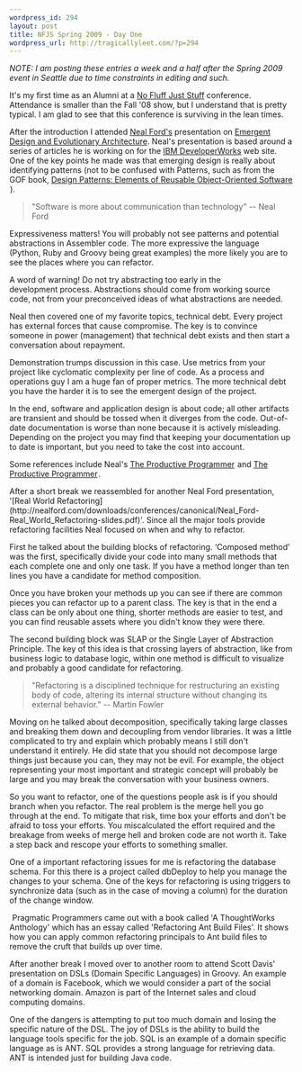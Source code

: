 ```yaml
--- 
wordpress_id: 294
layout: post
title: NFJS Spring 2009 - Day One
wordpress_url: http://tragicallyleet.com/?p=294
---
```

*NOTE: I am posting these entries a week and a half after the Spring 2009 event in Seattle due to time constraints in editing and such.*

It's my first time as an Alumni at a [No Fluff Just Stuff](http://nofluffjuststuff.com) conference. Attendance is smaller than the Fall '08 show, but I understand that is pretty typical. I am glad to see that this conference is surviving in the lean times.

After the introduction I attended [Neal Ford's](http://nealford.com) presentation on [Emergent Design and Evolutionary Architecture](http://nealford.com/downloads/conferences/canonical/Neal_Ford-Emergent_Design_and_Evolutionary_Architecture-slides.pdf). Neal's presentation is based around a series of articles he is working on for the [IBM DeveloperWorks](http://www.ibm.com/developerworks/java/library/j-eaed1/) web site. One of the key points he made was that emerging design is really about identifying patterns (not to be confused with Patterns, such as from the GOF book, [Design Patterns: Elements of Reusable Object-Oriented Software](http://www.amazon.com/gp/product/0201633612?ie=UTF8&tag=tragicallyl33-20&linkCode=as2&camp=1789&creative=390957&creativeASIN=0201633612)<img src="http://www.assoc-amazon.com/e/ir?t=tragicallyl33-20&l=as2&o=1&a=0201633612" width="1" height="1" border="0" alt="" style="border:none !important; margin:0px !important;" />).

<blockquote>"Software is more about communication than technology" -- Neal Ford</blockquote>

Expressiveness matters! You will probably not see patterns and potential abstractions in Assembler code. The more expressive the language (Python, Ruby and Groovy being great examples) the more likely you are to see the places where you can refactor.

A word of warning! Do not try abstracting too early in the development process. Abstractions should come from working source code, not from your preconceived ideas of what abstractions are needed.

Neal then covered one of my favorite topics, technical debt. Every project has external forces that cause compromise. The key is to convince someone in power (management) that technical debt exists and then start a conversation about repayment.

Demonstration trumps discussion in this case. Use metrics from your project like cyclomatic complexity per line of code. As a process and operations guy I am a huge fan of proper metrics. The more technical debt you have the harder it is to see the emergent design of the project.

In the end, software and application design is about code; all other artifacts are transient and should be tossed when it diverges from the code. Out-of-date documentation is worse than none because it is actively misleading. Depending on the project you may find that keeping your documentation up to date is important, but you need to take the cost into account.

Some references include Neal's [The Productive Programmer](http://www.amazon.com/gp/product/0596519788?ie=UTF8&tag=tragicallyl33-20&linkCode=as2&camp=1789&creative=390957&creativeASIN=0596519788)<img src="http://www.assoc-amazon.com/e/ir?t=tragicallyl33-20&l=as2&o=1&a=0596519788" width="1" height="1" border="0" alt="" style="border:none !important; margin:0px !important;" /> and [The Productive Programmer](http://www.amazon.com/gp/product/0596519788?ie=UTF8&tag=tragicallyl33-20&linkCode=as2&camp=1789&creative=390957&creativeASIN=0596519788)<img src="http://www.assoc-amazon.com/e/ir?t=tragicallyl33-20&l=as2&o=1&a=0596519788" width="1" height="1" border="0" alt="" style="border:none !important; margin:0px !important;" />.

<!-- NOTE - XRAY FOR ECLIPSE -->After a short break we reassembled for another Neal Ford presentation, '[Real World Refactoring](http://nealford.com/downloads/conferences/canonical/Neal_Ford-Real_World_Refactoring-slides.pdf)'. Since all the major tools provide refactoring facilities Neal focused on when and why to refactor.

First he talked about the building blocks of refactoring. ‘Composed method’ was the first, specifically divide your code into many small methods that each complete one and only one task. If you have a method longer than ten lines you have a candidate for method composition.

Once you have broken your methods up you can see if there are common pieces you can refactor up to a parent class. The key is that in the end a class can be only about one thing, shorter methods are easier to test, and you can find reusable assets where you didn't know they were there.

The second building block was SLAP or the Single Layer of Abstraction Principle. The key of this idea is that crossing layers of abstraction, like from business logic to database logic, within one method is difficult to visualize and probably a good candidate for refactoring.

<blockquote>
"Refactoring is a disciplined technique for restructuring an existing body of code, altering its internal structure without changing its external behavior." -- Martin Fowler
</blockquote>

Moving on he talked about decomposition, specifically taking large classes and breaking them down and decoupling from vendor libraries. It was a little complicated to try and explain which probably means I still don't understand it entirely. He did state that you should not decompose large things just because you can, they may not be evil. For example, the object representing your most important and strategic concept will probably be large and you may break the conversation with your business owners.

So you want to refactor, one of the questions people ask is if you should branch when you refactor. The real problem is the merge hell you go through at the end. To mitigate that risk, time box your efforts and don't be afraid to toss your efforts. You miscalculated the effort required and the breakage from weeks of merge hell and broken code are not worth it. Take a step back and rescope your efforts to something smaller.

One of a important refactoring issues for me is refactoring the database schema. For this there is a project called dbDeploy to help you manage the changes to your schema. One of the keys for refactoring is using triggers to synchronize data (such as in the case of moving a column) for the duration of the change window.

<a href="http://www.amazon.com/gp/product/193435614X?ie=UTF8&amp;tag=tragicallyl33-20&amp;linkCode=as2&amp;camp=1789&amp;creative=390957&amp;creativeASIN=193435614X"><img src="https://images-na.ssl-images-amazon.com/images/I/51%2BDJ2%2BWuAL._SL160_.jpg" border="0" alt="" align="right"/></a><img style="border:none !important; margin:0px !important;" src="http://www.assoc-amazon.com/e/ir?t=tragicallyl33-20&amp;l=as2&amp;o=1&amp;a=193435614X" border="0" alt="" width="1" height="1" />
Pragmatic Programmers came out with a book called 'A ThoughtWorks Anthology' which has an essay called 'Refactoring Ant Build Files'. It shows how you can apply common refactoring principals to Ant build files to remove the cruft that builds up over time.

After another break I moved over to another room to attend Scott Davis' presentation on DSLs (Domain Specific Languages) in Groovy. An example of a domain is Facebook, which we would consider a part of the social networking domain. Amazon is part of the Internet sales and cloud computing domains.

One of the dangers is attempting to put too much domain and losing the specific nature of the DSL. The joy of DSLs is the ability to build the language tools specific for the job. SQL is an example of a domain specific language as is ANT. SQL provides a strong language for retrieving data. ANT is intended just for building Java code.
